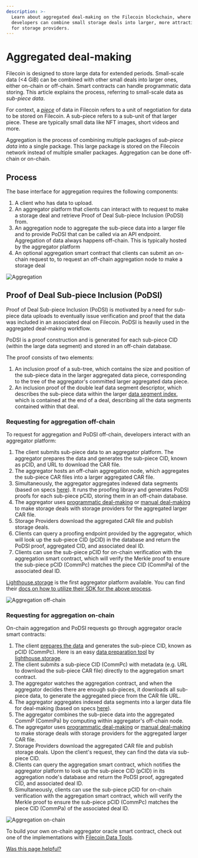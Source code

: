 ```yaml
---
description: >-
  Learn about aggregated deal-making on the Filecoin blockchain, where
  developers can combine small storage deals into larger, more attractive deals
  for storage providers.
---
```


# Aggregated deal-making

Filecoin is designed to store large data for extended periods. Small-scale data (<4 GiB) can be combined with other small deals into larger ones, either on-chain or off-chain. Smart contracts can handle programmatic data storing. This article explains the process, referring to small-scale data as _sub-piece data_.

For context, a [_piece_](https://spec.filecoin.io/systems/filecoin\_files/piece/) of data in Filecoin refers to a unit of negotiation for data to be stored on Filecoin. A sub-piece refers to a sub-unit of that larger piece. These are typically small data like NFT images, short videos and more.

Aggregation is the process of combining multiple packages of _sub-piece data_ into a single package. This large package is stored on the Filecoin network instead of multiple smaller packages. Aggregation can be done off-chain or on-chain.

## Process

The base interface for aggregation requires the following components:

1. A client who has data to upload.
2. An aggregator platform that clients can interact with to request to make a storage deal and retrieve Proof of Deal Sub-piece Inclusion (PoDSI) from.
3. An aggregation node to aggregate the sub-piece data into a larger file and to provide PoDSI that can be called via an API endpoint. Aggregation of data always happens off-chain. This is typically hosted by the aggregator platform
4. An optional aggregation smart contract that clients can submit an on-chain request to, to request an off-chain aggregation node to make a storage deal

![Aggregation](https://github.com/filecoin-project/filecoin-docs/assets/113331491/29d6cc11-680e-4aa1-9c3c-422cb12795c7)

## Proof of Deal Sub-piece Inclusion (PoDSI)

Proof of Deal Sub-piece Inclusion (PoDSI) is motivated by a need for sub-piece data uploads to eventually issue verification and proof that the data was included in an associated deal on Filecoin. PoDSI is heavily used in the aggregated deal-making workflow.

PoDSI is a proof construction and is generated for each sub-piece CID (within the large data segment) and stored in an off-chain database.

The proof consists of two elements:

1. An inclusion proof of a sub-tree, which contains the size and position of the sub-piece data in the larger aggregated data piece, corresponding to the tree of the aggregator's committed larger aggregated data piece.
2. An inclusion proof of the double leaf data segment descriptor, which describes the sub-piece data within the larger [data segment index](https://github.com/filecoin-project/go-data-segment), which is contained at the end of a deal, describing all the data segments contained within that deal.

### Requesting for aggregation off-chain

To request for aggregation and PoDSI off-chain, developers interact with an aggregator platform:

1. The client submits sub-piece data to an aggregator platform. The aggregator prepares the data and generates the sub-piece CID, known as pCID, and URL to download the CAR file.
2. The aggregator hosts an off-chain aggregation node, which aggregates the sub-piece CAR files into a larger aggregated CAR file.
3. Simultaneously, the aggregator aggregates indexed data segments (based on specs [here](https://github.com/filecoin-project/FIPs/discussions/512)). It runs the proofing library and generates PoDSI proofs for each sub-piece pCID, storing them in an off-chain database.
4. The aggregator uses [programmatic deal-making](../programmatic-storage/direct-deal-making/) or [manual deal-making](https://lotus.filecoin.io/tutorials/lotus/build-with-lotus-api/) to make storage deals with storage providers for the aggregated larger CAR file.
5. Storage Providers download the aggregated CAR file and publish storage deals.
6. Clients can query a proofing endpoint provided by the aggregator, which will look up the sub-piece CID (pCID) in the database and return the PoDSI proof, aggregated CID, and associated deal ID.
7. Clients can use the sub-piece pCID for on-chain verification with the aggregation smart contract, which will verify the Merkle proof to ensure the sub-piece pCID (CommPc) matches the piece CID (CommPa) of the associated deal ID.

[Lighthouse.storage](https://lighthouse.storage/) is the first aggregator platform available. You can find their [docs on how to utilize their SDK for the above process](https://docs.lighthouse.storage/).

![Aggregation off-chain](https://github.com/filecoin-project/filecoin-docs/assets/113331491/47691259-5665-43c7-bea6-79ed2b453f86)

### Requesting for aggregation on-chain

On-chain aggregation and PoDSI requests go through aggregator oracle smart contracts:

1. The client [prepares the data](../../storage-providers/filecoin-deals/storage-deals/#data-preparation) and generates the sub-piece CID, known as pCID (CommPc). Here is an easy [data preparation tool](https://data.lighthouse.storage/) by [lighthouse.storage](https://lighthouse.storage).
2. The client submits a sub-piece CID (CommPc) with metadata (e.g. URL to download the sub-piece CAR file) directly to the aggregation smart contract.
3. The aggregator watches the aggregation contract, and when the aggregator decides there are enough sub-pieces, it downloads all sub-piece data, to generate the aggregated piece from the CAR file URL.
4. The aggregator aggregates indexed data segments into a larger data file for deal-making (based on specs [here](https://github.com/filecoin-project/FIPs/discussions/512)).
5. The aggregator combines the sub-piece data into the aggregated CommP (CommPa) by computing within aggregator's off-chain node.
6. The aggregator uses [programmatic deal-making](../programmatic-storage/direct-deal-making/) or [manual deal-making](https://lotus.filecoin.io/tutorials/lotus/build-with-lotus-api/) to make storage deals with storage providers for the aggregated larger CAR file.
7. Storage Providers download the aggregated CAR file and publish storage deals. Upon the client's request, they can find the data via sub-piece CID.
8. Clients can query the aggregation smart contract, which notifies the aggregator platform to look up the sub-piece CID (pCID) in its aggregation node's database and return the PoDSI proof, aggregated CID, and associated deal ID.
9. Simultaneously, clients can use the sub-piece pCID for on-chain verification with the aggregation smart contract, which will verify the Merkle proof to ensure the sub-piece pCID (CommPc) matches the piece CID (CommPa) of the associated deal ID.

![Aggregation on-chain](https://github.com/filecoin-project/filecoin-docs/assets/113331491/3588073e-a98e-4245-8a85-a087f4e403d2)

To build your own on-chain aggregator oracle smart contract, check out one of the implementations with [Filecoin Data Tools](https://github.com/application-research/fevm-data-segment).



[Was this page helpful?](https://airtable.com/apppq4inOe4gmSSlk/pagoZHC2i1iqgphgl/form?prefill\_Page+URL=https://docs.filecoin.io/smart-contracts/advanced/aggregated-deal-making)
